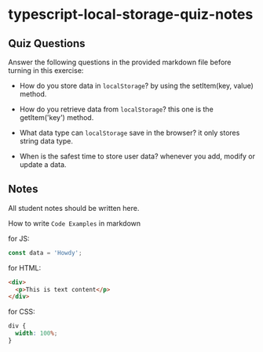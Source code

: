 # typescript-local-storage-quiz-notes

## Quiz Questions

Answer the following questions in the provided markdown file before turning in this exercise:

- How do you store data in `localStorage`?
  by using the setItem(key, value) method.

- How do you retrieve data from `localStorage`?
  this one is the getItem('key') method.

- What data type can `localStorage` save in the browser?
  it only stores string data type.

- When is the safest time to store user data?
  whenever you add, modify or update a data.

## Notes

All student notes should be written here.

How to write `Code Examples` in markdown

for JS:

```javascript
const data = 'Howdy';
```

for HTML:

```html
<div>
  <p>This is text content</p>
</div>
```

for CSS:

```css
div {
  width: 100%;
}
```
